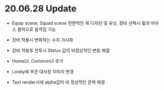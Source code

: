 # 20.06.28 Update

 - Equip scene, Squad scene 전면적인 재 디자인 및 유닛, 장비 선택시 휠과 마우스 클릭으로 움직임 가능
 
 - 장비 착용시 변화하는 수치 가시화
 
 - 장비 착용후 전투시 Status 값의 비정상적인 변동 해결
 
 - HomeUi, CommonUi 추가
 
 - Looby에 부관 대사창 이미지 변경
 
 - Text render시에 alpha값이 비 정상적인 문제 해결
